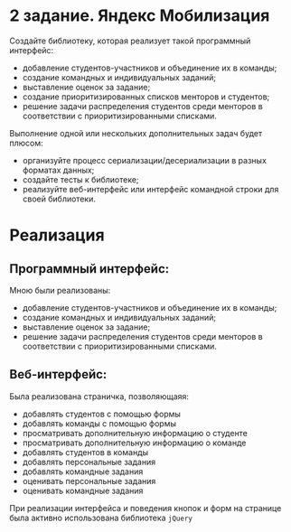 # 2 задание. Яндекс Мобилизация
Создайте библиотеку, которая реализует такой программный интерфейс: 
- добавление студентов-участников и объединение их в команды; 
- создание командных и индивидуальных заданий; 
- выставление оценок за задание; 
- создание приоритизированных списков менторов и студентов; 
- решение задачи распределения студентов среди менторов в соответствии с приоритизированными списками.

Выполнение одной или нескольких дополнительных задач будет плюсом: 
- организуйте процесс сериализации/десериализации в разных форматах данных; 
- создайте тесты к библиотеке; 
- реализуйте веб-интерфейс или интерфейс командной строки для своей библиотеки.

# Реализация

## Программный интерфейс:
Мною были реализованы:
- добавление студентов-участников и объединение их в команды; 
- создание командных и индивидуальных заданий; 
- выставление оценок за задание; 
- решение задачи распределения студентов среди менторов в соответствии с приоритизированными списками. 

## Веб-интерфейс:
Была реализована страничка, позволяющаяя:
- добавлять студентов с помощью формы
- добавлять команды с помощью формы
- просматривать дополнительную информацию о студенте
- просматривать дополнительную информацию о команде
- добавлять студентов в команды
- добавлять персональные задания
- добавлять командные задания
- оценивать персональные задания
- оценивать командные задания

При реализации интерфейса и поведения кнопок и форм на странице была активно использована библиотека `jQuery`




